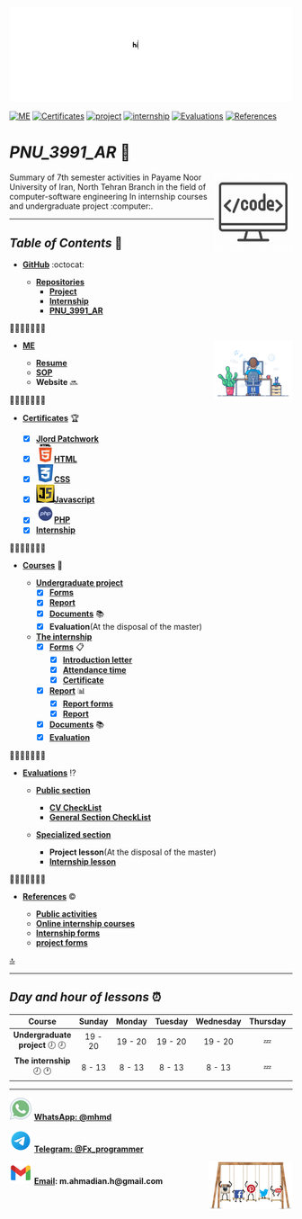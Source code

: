 ![banner](https://github.com/m-ahmadian-h/PNU_3991_AR/blob/main/gif/banner.gif) 

[![ME](https://img.shields.io/badge/ME-70-yellow)](https://github.com/m-ahmadian-h/PNU_3991_AR/blob/main/me)
[![Certificates](https://img.shields.io/badge/Certificates-100-blue)](https://github.com/m-ahmadian-h/PNU_3991_AR/tree/main/Certificates)
[![project](https://img.shields.io/badge/project-100-blue)](https://github.com/m-ahmadian-h/PNU_3991_AR/tree/main/Courses/Undergraduate%20Project)
[![internship](https://img.shields.io/badge/internship-100-blue)](https://github.com/m-ahmadian-h/PNU_3991_AR/tree/main/Courses/The%20internship)
[![Evaluations](https://img.shields.io/badge/Evaluations-100-blue)](https://github.com/m-ahmadian-h/PNU_3991_AR/tree/main/Assessment)
[![References](https://img.shields.io/badge/References-100-blue)](https://github.com/AliRazavi-edu/PNU_3991)

<a name="logo"></a>

# _PNU_3991_AR_ :wave:
<img src="https://github.com/m-ahmadian-h/PNU_3991_AR/blob/main/img/banner.png" align="right"  width="140" />
Summary of 7th semester activities in Payame Noor University of Iran, North Tehran Branch in the field of computer-software engineering In internship courses and undergraduate project :computer:.

***

## _Table of Contents_ :mag_right:

*  __[GitHub](https://github.com/m-ahmadian-h)__ :octocat: 

   * __[Repositories](https://github.com/m-ahmadian-h?tab=repositories)__
      * __[Project](https://github.com/AliRazavi-edu/PNU_3991/tree/master/_BSc/Project/1115098_02/01_%D9%85%D8%AD%D9%85%D8%AF%20%D8%A7%D8%AD%D9%85%D8%AF%D9%8A%D8%A7%D9%86%20%D9%87%D9%86%D8%B1%D9%85%D9%86%D8%AF)__
      * __[Internship](https://github.com/AliRazavi-edu/PNU_3991/tree/master/_BSc/Internship/1322029_02/01_%D9%85%D8%AD%D9%85%D8%AF%20%D8%A7%D8%AD%D9%85%D8%AF%D9%8A%D8%A7%D9%86%20%D9%87%D9%86%D8%B1%D9%85%D9%86%D8%AF)__
      * __[PNU_3991_AR](https://github.com/m-ahmadian-h/PNU_3991_AR)__


      
:small_orange_diamond::small_orange_diamond::small_orange_diamond::small_orange_diamond::small_orange_diamond::small_orange_diamond::small_orange_diamond:
* __[ME](https://github.com/m-ahmadian-h/PNU_3991_AR/blob/main/me)__  <img src="https://github.com/m-ahmadian-h/PNU_3991_AR/blob/main/gif/01.gif" align="right" width="140" />

   * __[Resume](https://github.com/m-ahmadian-h/PNU_3991_AR/blob/main/me/resume.pdf)__
   * __[SOP](https://github.com/m-ahmadian-h/PNU_3991_AR/blob/main/me/SOP.pdf)__
   * __Website__ :soon:

:small_orange_diamond::small_orange_diamond::small_orange_diamond::small_orange_diamond::small_orange_diamond::small_orange_diamond::small_orange_diamond:
* __[Certificates](https://github.com/m-ahmadian-h/PNU_3991_AR/tree/main/Certificates)__  :trophy:

   * [x] __[Jlord Patchwork](https://github.com/m-ahmadian-h/PNU_3991_AR/blob/main/Certificates/Jlord%20Patchwork.pdf)__
   * [x] ![HTML](https://github.com/m-ahmadian-h/PNU_3991_AR/blob/main/img/html.logo.png)__[HTML](https://github.com/m-ahmadian-h/PNU_3991_AR/blob/main/Certificates/html.pdf)__
   * [x] ![CSS](https://github.com/m-ahmadian-h/PNU_3991_AR/blob/main/img/css.logo.png)__[CSS](https://github.com/m-ahmadian-h/PNU_3991_AR/blob/main/Certificates/CSS.JPG)__
   * [x] ![JS](https://github.com/m-ahmadian-h/PNU_3991_AR/blob/main/img/JS.logo.png)__[Javascript](https://github.com/m-ahmadian-h/PNU_3991_AR/blob/main/Certificates/JS.jpg)__
   * [x] ![PHP](https://github.com/m-ahmadian-h/PNU_3991_AR/blob/main/img/php.logo.png)__[PHP](https://github.com/m-ahmadian-h/PNU_3991_AR/blob/main/Certificates/PHP.jpg)__
   * [x] __[Internship](https://github.com/m-ahmadian-h/PNU_3991_AR/blob/main/Courses/The%20internship/Forms/03.jpg)__

:small_orange_diamond::small_orange_diamond::small_orange_diamond::small_orange_diamond::small_orange_diamond::small_orange_diamond::small_orange_diamond:
* __[Courses](https://github.com/m-ahmadian-h/PNU_3991_AR/tree/main/Courses)__ :checkered_flag:

   * __[Undergraduate project](https://github.com/m-ahmadian-h/PNU_3991_AR/tree/main/Courses/Undergraduate%20Project)__
      * [x] __[Forms](https://github.com/m-ahmadian-h/PNU_3991_AR/tree/main/Courses/Undergraduate%20Project/Forms)__
      * [x] __[Report](https://github.com/m-ahmadian-h/PNU_3991_AR/blob/main/Courses/Undergraduate%20Project/Report.pdf)__
      * [x] __[Documents](https://github.com/m-ahmadian-h/PNU_3991_AR/tree/main/Courses/Undergraduate%20Project/Documents)__ :books:
      * [x] __Evaluation__(At the disposal of the master)
      
   * __[The internship](https://github.com/m-ahmadian-h/PNU_3991_AR/tree/main/Courses/The%20internship)__
      * [x] __[Forms](https://github.com/m-ahmadian-h/PNU_3991_AR/tree/main/Courses/The%20internship/Forms)__ :clipboard:
         * [x] __[Introduction letter](https://github.com/m-ahmadian-h/PNU_3991_AR/blob/main/Courses/The%20internship/Forms/01.jpg)__
         * [x] __[Attendance time](https://github.com/m-ahmadian-h/PNU_3991_AR/blob/main/Courses/The%20internship/Forms/02.jpg)__
         * [x] __[Certificate](https://github.com/m-ahmadian-h/PNU_3991_AR/blob/main/Courses/The%20internship/Forms/03.jpg)__
         
      * [x] __[Report](https://github.com/m-ahmadian-h/PNU_3991_AR/tree/main/Courses/The%20internship/Report)__ :bar_chart:
         * [x] __[Report forms](https://github.com/m-ahmadian-h/PNU_3991_AR/blob/main/Courses/The%20internship/Report/Report.pdf)__ 
         * [x] __[Report](https://github.com/m-ahmadian-h/PNU_3991_AR/blob/main/Courses/The%20internship/Report/Internship%20Report%20.pdf)__ 
         
      * [x] __[Documents](https://github.com/m-ahmadian-h/PNU_3991_AR/tree/main/Courses/The%20internship/Documents)__ :books:
      * [x] __[Evaluation](https://github.com/m-ahmadian-h/PNU_3991_AR/blob/main/Assessment/Internship.jpg)__

:small_orange_diamond::small_orange_diamond::small_orange_diamond::small_orange_diamond::small_orange_diamond::small_orange_diamond::small_orange_diamond:
* __[Evaluations](https://github.com/m-ahmadian-h/PNU_3991_AR/tree/main/Assessment)__ :interrobang:

   * __[Public section](https://github.com/m-ahmadian-h/PNU_3991_AR/blob/main/Assessment/Public%20section/README.md)__
      * __[CV CheckList](https://github.com/m-ahmadian-h/PNU_3991_AR/blob/main/Assessment/MA_CV_CheckList_AR_3991.pdf)__
      * __[General Section CheckList](https://github.com/m-ahmadian-h/PNU_3991_AR/blob/main/Assessment/MA_GeneralSection_CheckList_AR_3991.pdf)__
   
   * __[Specialized section](https://github.com/m-ahmadian-h/PNU_3991_AR/tree/main/Assessment/Specialized%20section)__
      * __Project lesson__(At the disposal of the master)
      * __[Internship lesson](https://github.com/m-ahmadian-h/PNU_3991_AR/blob/main/Assessment/Internship.jpg)__

:small_orange_diamond::small_orange_diamond::small_orange_diamond::small_orange_diamond::small_orange_diamond::small_orange_diamond::small_orange_diamond:
* __[References](https://github.com/AliRazavi-edu/PNU_3991)__ :copyright:

   * __[Public activities](https://github.com/AliRazavi-edu/PNU_3991/tree/master/_BSc/Project#%D8%B3%DB%8C%D8%A7%D9%87%D9%87-%D8%A7%D8%B1%D8%B2%D8%B4%DB%8C%D8%A7%D8%A8%DB%8C-%D8%AF%D8%B1%D8%B3)__
   * __[Online internship courses](https://github.com/AliRazavi-edu/PNU_3991/tree/master/_BSc/Internship#%D9%85%D9%86%D8%A7%D8%A8%D8%B9)__
   * __[Internship forms](https://github.com/AliRazavi-edu/PNU_3991/raw/master/_BSc/Internship/PNU_BSc_Internship_Forms.zip)__ 
   * __[project forms](http://pnu.ac.ir/portal/file/?1072267/attachments-fgtnbdcl.zip)__ 

[:top:](#logo)
      
***

## _Day and hour of lessons_ :alarm_clock:

|Course                                     |Sunday |Monday |Tuesday|Wednesday|Thursday|Friday|Saturday|
|:-----------------------------------------:|:-----:|:-----:|:-----:|:-------:|:------:|:----:|:------:|
|__Undergraduate project__ :clock7: :clock8:|19 - 20|19 - 20|19 - 20|19 - 20  |:zzz:   |:zzz: |19 - 20 |
|__The internship__   :clock8: :clock1:     |8 - 13 |8 - 13 |8 - 13 |8 - 13   |:zzz:   |:zzz: |8 - 13  |

***
![whatsapp](https://github.com/m-ahmadian-h/PNU_3991_AR/blob/main/img/whatsapp.svg)  __[WhatsApp: @mhmd](https://wa.me/+989215166403)__ 

![telegram](https://github.com/m-ahmadian-h/PNU_3991_AR/blob/main/img/telegram.svg)  __[Telegram: @Fx_programmer](https://telegram.me/Fx_programmer)__

![gmail](https://github.com/m-ahmadian-h/PNU_3991_AR/blob/main/img/gmail.svg)  __[Email](mailto:m.ahmadian.h@gmail.com): m.ahmadian.h@gmail.com__
<img src="https://github.com/m-ahmadian-h/PNU_3991_AR/blob/main/gif/04.gif" align="right" width="150" />

